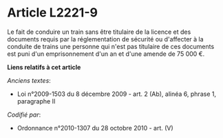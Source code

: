 # Article L2221-9

Le fait de conduire un train sans être titulaire de la licence et des documents requis par la réglementation de sécurité ou
d'affecter à la conduite de trains une personne qui n'est pas titulaire de ces documents est puni d'un emprisonnement d'un an
et d'une amende de 75 000 €.

**Liens relatifs à cet article**

_Anciens textes_:

  - Loi n°2009-1503 du 8 décembre 2009 - art. 2 (Ab), alinéa 6, phrase 1, paragraphe II

_Codifié par_:

  - Ordonnance n°2010-1307 du 28 octobre 2010 - art. (V)
